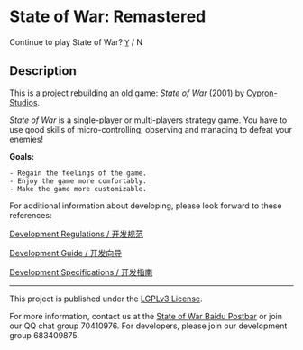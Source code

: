 # State of War: Remastered

Continue to play State of War? Y̲ / N

## Description

This is a project rebuilding an old game: *State of War* (2001) by [Cypron-Studios](http://www.cypron-studios.com).

*State of War* is a single-player or multi-players strategy game. You have to use good skills of
micro-controlling, observing and managing to defeat your enemies!

**Goals:**

    - Regain the feelings of the game.
    - Enjoy the game more comfortably.
    - Make the game more customizable.

For additional information about developing, please look forward to these references:

[Development Regulations / 开发规范](docs/REGULATIONS.md)

[Development Guide / 开发向导](docs/GUIDE.md)

[Development Specifications / 开发指南](docs/SPECIFICATIONS.md)

---

This project is published under the [LGPLv3 License](https://www.gnu.org/licenses/lgpl.html).

For more information, contact us at the [State of War Baidu Postbar](https://tieba.baidu.com/f?kw=%E8%93%9D%E8%89%B2%E8%AD%A6%E6%88%92&fr=index) or join our QQ chat group 70410976. For developers, please join our development group 683409875.
